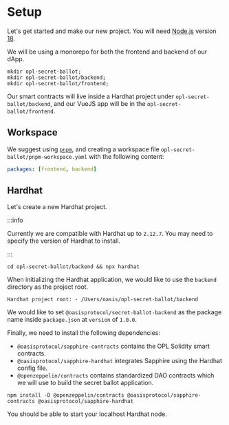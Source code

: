 # Setup

Let's get started and make our new project. You will need [Node.js](https://nodejs.org/en/download)
version [18](https://nodejs.org/en/blog/announcements/v18-release-announce).

We will be using a monorepo for both the frontend and backend of our dApp.

```shell
mkdir opl-secret-ballot;
mkdir opl-secret-ballot/backend;
mkdir opl-secret-ballot/frontend;
```

Our smart contracts will live inside a Hardhat project under
`opl-secret-ballot/backend`, and our VueJS app will be in the
`opl-secret-ballot/frontend`.

## Workspace

We suggest using [`pnpm`](https://pnpm.io/motivation), and creating a workspace
file `opl-secret-ballot/pnpm-workspace.yaml` with the following content:

```yaml
packages: [frontend, backend]
```

## Hardhat

Let's create a new Hardhat project.

:::info

Currently we are compatible with Hardhat up to `2.12.7`. You may need to
specify the version of Hardhat to install.

:::

```shell
cd opl-secret-ballot/backend && npx hardhat
```

When initializing the Hardhat application, we would like to use the `backend`
directory as the project root.

```shell
Hardhat project root: · /Users/oasis/opl-secret-ballot/backend
```

We would like to set `@oasisprotocol/secret-ballot-backend` as the package name
inside `package.json` at `version` of `1.0.0`.

Finally, we need to install the following dependencies:
- `@oasisprotocol/sapphire-contracts` contains the OPL Solidity smart contracts.
- `@oasisprotocol/sapphire-hardhat` integrates Sapphire using the Hardhat
config file.
- `@openzeppelin/contracts` contains standardized DAO contracts which we will
use to build the secret ballot application.

```shell npm2yarn
npm install -D @openzeppelin/contracts @oasisprotocol/sapphire-contracts @oasisprotocol/sapphire-hardhat
```

You should be able to start your localhost Hardhat node.
